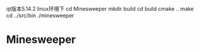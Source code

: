 qt版本5.14.2
linux环境下
cd Minesweeper
mkdir build
cd build
cmake ..
make
cd ../src/bin
./minesweeper
# Minesweeper
